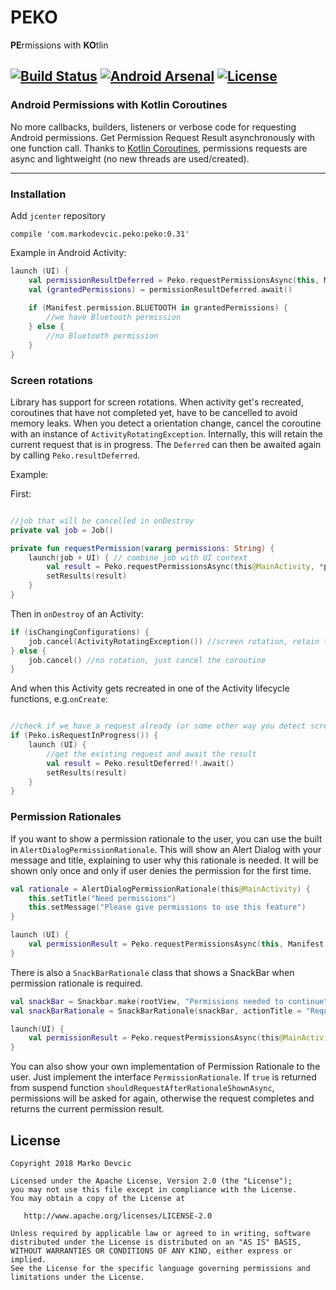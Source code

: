 # PEKO
**PE**rmissions with **KO**tlin

[![Build Status](https://travis-ci.org/deva666/Peko.svg?branch=master)](https://travis-ci.org/deva666/Peko) [![Android Arsenal](https://img.shields.io/badge/Android%20Arsenal-Peko-blue.svg?style=flat)](https://android-arsenal.com/details/1/6861) [![License](https://img.shields.io/badge/License-Apache%202.0-blue.svg)](https://opensource.org/licenses/Apache-2.0)
---
### Android Permissions with Kotlin Coroutines
No more callbacks, builders, listeners or verbose code for requesting Android permissions.
Get Permission Request Result asynchronously with one function call. 
Thanks to [Kotlin Coroutines](https://github.com/Kotlin/kotlinx.coroutines), permissions requests are async and lightweight (no new threads are used/created).

***

### Installation

Add `jcenter` repository

```
compile 'com.markodevcic.peko:peko:0.31'
```

Example in Android Activity:
```kotlin
launch (UI) {
    val permissionResultDeferred = Peko.requestPermissionsAsync(this, Manifest.permission.BLUETOOTH, Manifest.permission.WRITE_EXTERNAL_STORAGE) 
    val (grantedPermissions) = permissionResultDeferred.await()
    
    if (Manifest.permission.BLUETOOTH in grantedPermissions) {
        //we have Bluetooth permission
    } else {
        //no Bluetooth permission
    }
}
```

### Screen rotations
Library has support for screen rotations. 
When activity get's recreated, coroutines that have not completed yet, have to be cancelled to avoid memory leaks.
When you detect a orientation change, cancel the coroutine with an instance of `ActivityRotatingException`. Internally, this will retain the current request that is in progress. The `Deferred` can then be awaited again by calling `Peko.resultDeferred`.

Example:

First:
```kotlin

//job that will be cancelled in onDestroy
private val job = Job()

private fun requestPermission(vararg permissions: String) {
    launch(job + UI) { // combine job with UI context
        val result = Peko.requestPermissionsAsync(this@MainActivity, *permissions).await()
        setResults(result)
    }
}
```

Then in `onDestroy` of an Activity:
```kotlin
if (isChangingConfigurations) {
    job.cancel(ActivityRotatingException()) //screen rotation, retain the results
} else { 
    job.cancel() //no rotation, just cancel the coroutine
}
``` 

And when this Activity gets recreated in one of the Activity lifecycle functions, e.g.`onCreate`:
```kotlin

//check if we have a request already (or some other way you detect screen orientation)
if (Peko.isRequestInProgress()) {
    launch (UI) {
        //get the existing request and await the result
        val result = Peko.resultDeferred!!.await()
        setResults(result)
    }
}
```

### Permission Rationales
If you want to show a permission rationale to the user, you can use the built in `AlertDialogPermissionRationale`. This will show an Alert Dialog with your message and title, explaining to user why this rationale is needed. It will be shown only once and only if user denies the permission for the first time.

```kotlin
val rationale = AlertDialogPermissionRationale(this@MainActivity) {
    this.setTitle("Need permissions")
    this.setMessage("Please give permissions to use this feature")	
}

launch (UI) {
    val permissionResult = Peko.requestPermissionsAsync(this, Manifest.permission.BLUETOOTH, rationale = rationale).await()
}
```

There is also a `SnackBarRationale` class that shows a SnackBar when permission rationale is required.

```kotlin
val snackBar = Snackbar.make(rootView, "Permissions needed to continue", Snackbar.LENGTH_LONG)
val snackBarRationale = SnackBarRationale(snackBar, actionTitle = "Request again")

launch(UI) {
    val permissionResult = Peko.requestPermissionsAsync(this@MainActivity, *permissions, rationale = snackBarRationale).await()
}
```

You can also show your own implementation of Permission Rationale to the user. Just implement the interface `PermissionRationale`. If `true` is returned from suspend function `shouldRequestAfterRationaleShownAsync`, permissions will be asked for again, otherwise the request completes and returns the current permission result.


## License
```text
Copyright 2018 Marko Devcic

Licensed under the Apache License, Version 2.0 (the "License");
you may not use this file except in compliance with the License.
You may obtain a copy of the License at

   http://www.apache.org/licenses/LICENSE-2.0

Unless required by applicable law or agreed to in writing, software
distributed under the License is distributed on an "AS IS" BASIS,
WITHOUT WARRANTIES OR CONDITIONS OF ANY KIND, either express or implied.
See the License for the specific language governing permissions and
limitations under the License.
```